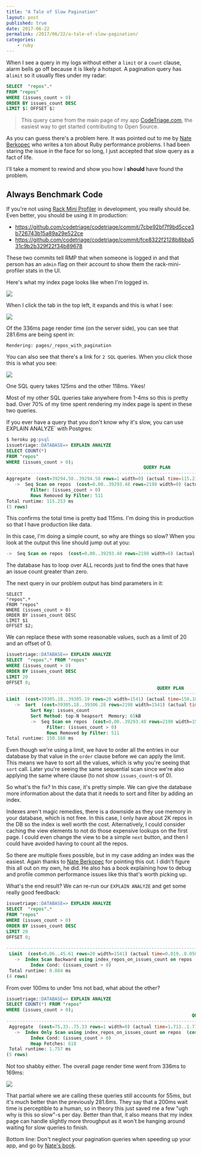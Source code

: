 ```yaml
---
title: "A Tale of Slow Pagination"
layout: post
published: true
date: 2017-06-22
permalink: /2017/06/22/a-tale-of-slow-pagination/
categories:
    - ruby
---
```


When I see a query in my logs without either a `limit` or a `count` clause, alarm bells go off because it is likely a hotspot. A pagination query has a`limit` so it usually flies under my radar:

```SQL
SELECT  "repos".*
FROM "repos"
WHERE (issues_count > 0)
ORDER BY issues_count DESC
LIMIT $1 OFFSET $2
```

> This query came from the main page of my app [CodeTriage.com](https://www.codetriage.com), the easiest way to get started contributing to Open Source.

As you can guess there's a problem here. It was pointed out to me by [Nate Berkopec](https://www.speedshop.co/) who writes a ton about Ruby performance problems. I had been staring the issue in the face for so long, I just accepted that slow query as a fact of life.

I'll take a moment to rewind and show you how I __should__ have found the problem.

## Always Benchmark Code

If you're not using [Rack Mini Profiler](https://github.com/MiniProfiler/rack-mini-profiler) in development, you really should be. Even better, you should be using it in production:

- https://github.com/codetriage/codetriage/commit/7cbe92bf7f9bd5cce3b726743b15a89a29e522ce
- https://github.com/codetriage/codetriage/commit/fce8322f2128b8bba531c9b2b329f22f34b89678

These two commits tell RMP that when someone is logged in and that person has an `admin` flag on their account to show them the rack-mini-profiler stats in the UI.

Here's what my index page looks like when I'm logged in.

![](https://www.dropbox.com/s/myl1360qa8lwk8e/Screenshot%202017-06-19%2010.47.05.png?dl=1)

When I click the tab in the top left, it expands and this is what I see:

![](https://www.dropbox.com/s/1rhci7acwm5rm1k/Screenshot%202017-06-19%2010.47.35.png?dl=1)

Of the 336ms page render time (on the server side), you can see that 281.6ms are being spent in:

```
Rendering: pages/_repos_with_pagination
```

You can also see that there's a link for `2 SQL` queries. When you click those this is what you see:

![](https://www.dropbox.com/s/i1nl2b6fuktq4vb/Screenshot%202017-06-19%2010.48.53.png?dl=1)

One SQL query takes 125ms and the other 118ms. Yikes!

Most of my other SQL queries take anywhere from 1-4ms so this is pretty bad. Over 70% of my time spent rendering my index page is spent in these two queries.

If you ever have a query that you don't know why it's slow, you can use EXPLAIN ANALYZE` with Postgres:

```SQL
$ heroku pg:psql
issuetriage::DATABASE=> EXPLAIN ANALYZE
SELECT COUNT(*)
FROM "repos"
WHERE (issues_count > 0);
                                                   QUERY PLAN
-----------------------------------------------------------------------------------------------------------------
Aggregate  (cost=39294.58..39294.58 rows=1 width=0) (actual time=115.217..115.217 rows=1 loops=1)
   ->  Seq Scan on repos  (cost=0.00..39293.48 rows=2198 width=0) (actual time=0.009..114.978 rows=2184 loops=1)
         Filter: (issues_count > 0)
         Rows Removed by Filter: 511
Total runtime: 115.253 ms
(5 rows)
```

This confirms the total time is pretty bad 115ms. I'm doing this in production so that I have production like data.

In this case, I'm doing a simple count, so why are things so slow? When you look at the output this line should jump out at you:

```SQL
->  Seq Scan on repos  (cost=0.00..39293.48 rows=2198 width=0) (actual time=0.009..114.978 rows=2184 loops=1)
```

The database has to loop over ALL records just to find the ones that have an issue count greater than zero.

The next query in our problem output has bind parameters in it:

```
SELECT
"repos".*
FROM "repos"
WHERE (issues_count > 0)
ORDER BY issues_count DESC
LIMIT $1
OFFSET $2;
```

We can replace these with some reasonable values, such as a limit of 20 and an offset of 0.

```SQL
issuetriage::DATABASE=> EXPLAIN ANALYZE
SELECT  "repos".* FROM "repos"
WHERE (issues_count > 0)
ORDER BY issues_count DESC
LIMIT 20
OFFSET 0;
                                                        QUERY PLAN
--------------------------------------------------------------------------------------------------------------------------
Limit  (cost=39305.18..39305.19 rows=20 width=1541) (actual time=150.109..150.113 rows=20 loops=1)
   ->  Sort  (cost=39305.18..39306.28 rows=2198 width=1541) (actual time=150.108..150.111 rows=20 loops=1)
         Sort Key: issues_count
         Sort Method: top-N heapsort  Memory: 65kB
         ->  Seq Scan on repos  (cost=0.00..39293.48 rows=2198 width=1541) (actual time=0.023..148.889 rows=2184 loops=1)
               Filter: (issues_count > 0)
               Rows Removed by Filter: 511
Total runtime: 150.160 ms
```

Even though we're using a limit, we have to order all the entries in our database by that value in the `order` clause before we can apply the limit. This means we have to sort all the values, which is why you're seeing that `sort` call. Later you're seeing the same sequential scan since we're also applying the same where clause (to not show `issues_count`-s of 0).

So what's the fix? In this case, it's pretty simple. We can give the database more information about the data that it needs to sort and filter by adding an index.

Indexes aren't magic remedies, there is a downside as they use memory in your database, which is not free. In this case, I only have about 2K repos in the DB so the index is well worth the cost. Alternatively, I could consider caching the view elements to not do those expensive lookups on the first page. I could even change the view to be a simple `next` button, and then I could have avoided having to count all the repos.

So there are multiple fixes possible, but in my case adding an index was the easiest. Again thanks to [Nate Berkopec](https://www.speedshop.co/) for pointing this out. I didn't figure this all out on my own, he did. He also has a book explaining how to debug and profile common performance issues like this that's worth picking up.

What's the end result? We can re-run our `EXPLAIN ANALYZE` and get some really good feedback:

```SQL
issuetriage::DATABASE=> EXPLAIN ANALYZE
SELECT  "repos".*
FROM "repos"
WHERE (issues_count > 0)
ORDER BY issues_count DESC
LIMIT 20
OFFSET 0;
                                                                         QUERY PLAN
------------------------------------------------------------------------------------------------------------------------------------------------------------
 Limit  (cost=0.06..45.61 rows=20 width=1541) (actual time=0.019..0.050 rows=20 loops=1)
   ->  Index Scan Backward using index_repos_on_issues_count on repos  (cost=0.06..4980.92 rows=2187 width=1541) (actual time=0.017..0.047 rows=20 loops=1)
         Index Cond: (issues_count > 0)
 Total runtime: 0.084 ms
(4 rows)
```

From over 100ms to under 1ms not bad, what about the other?

```SQL
issuetriage::DATABASE=> EXPLAIN ANALYZE
SELECT COUNT(*) FROM "repos"
WHERE (issues_count > 0);
                                                                     QUERY PLAN
-----------------------------------------------------------------------------------------------------------------------------------------------------
 Aggregate  (cost=75.33..75.33 rows=1 width=0) (actual time=1.713..1.713 rows=1 loops=1)
   ->  Index Only Scan using index_repos_on_issues_count on repos  (cost=0.06..74.23 rows=2187 width=0) (actual time=0.034..1.578 rows=2184 loops=1)
         Index Cond: (issues_count > 0)
         Heap Fetches: 618
 Total runtime: 1.757 ms
(5 rows)
```

Not too shabby either. The overall page render time went from 336ms to 169ms:

![](https://www.dropbox.com/s/jap4z2c4crhwyjl/Screenshot%202017-06-19%2011.05.47.png?dl=1)

That partial where we are calling these queries still accounts for 55ms, but it's much better than the previously 281.6ms. They say that a 200ms wait time is perceptible to a human, so in theory this just saved me a few "ugh why is this so slow"-s per day. Better than that, it also means that my index page can handle slightly more throughput as it won't be hanging around waiting for slow queries to finish.

Bottom line: Don't neglect your pagination queries when speeding up your app, and go by [Nate's book](https://www.railsspeed.com/).

